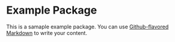 # Example Package

This is a samaple example package. You can use
[Github-flavored Markdown](https://guides.github.com/features/mastering-markdown/)
to write your content.